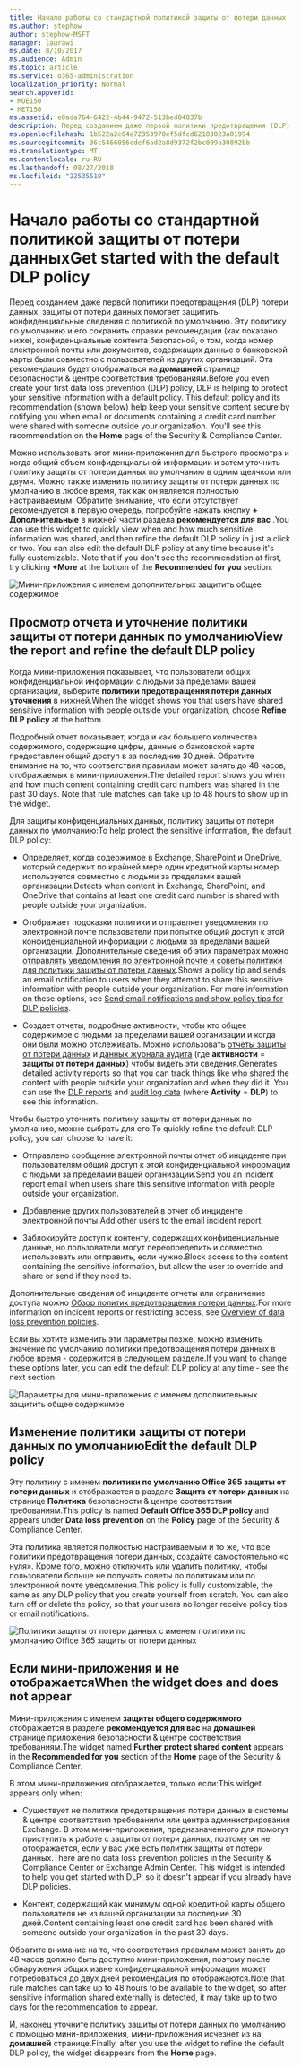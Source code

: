 ```yaml
---
title: Начало работы со стандартной политикой защиты от потери данных
ms.author: stephow
author: stephow-MSFT
manager: laurawi
ms.date: 8/10/2017
ms.audience: Admin
ms.topic: article
ms.service: o365-administration
localization_priority: Normal
search.appverid:
- MOE150
- MET150
ms.assetid: e0ada764-6422-4b44-9472-513bed04837b
description: Перед созданием даже первой политики предотвращения (DLP) потери данных, защиты от потери данных помогает защитить конфиденциальные сведения с политикой по умолчанию. Эту политику по умолчанию и его сохранить справки рекомендации (как показано ниже), конфиденциальные контента безопасной, о том, когда номер электронной почты или документов, содержащих данные о банковской карты были совместно с пользователей из других организаций.
ms.openlocfilehash: 1b522a2c04e72353970ef5dfcd62183023a01994
ms.sourcegitcommit: 36c5466056cdef6ad2a8d9372f2bc009a30892bb
ms.translationtype: MT
ms.contentlocale: ru-RU
ms.lasthandoff: 08/27/2018
ms.locfileid: "22535510"
---
```

# <a name="get-started-with-the-default-dlp-policy"></a><span data-ttu-id="152cf-104">Начало работы со стандартной политикой защиты от потери данных</span><span class="sxs-lookup"><span data-stu-id="152cf-104">Get started with the default DLP policy</span></span>

<span data-ttu-id="152cf-p102">Перед созданием даже первой политики предотвращения (DLP) потери данных, защиты от потери данных помогает защитить конфиденциальные сведения с политикой по умолчанию. Эту политику по умолчанию и его сохранить справки рекомендации (как показано ниже), конфиденциальные контента безопасной, о том, когда номер электронной почты или документов, содержащих данные о банковской карты были совместно с пользователей из других организаций. Эта рекомендация будет отображаться на **домашней** странице безопасности &amp; центре соответствия требованиям.</span><span class="sxs-lookup"><span data-stu-id="152cf-p102">Before you even create your first data loss prevention (DLP) policy, DLP is helping to protect your sensitive information with a default policy. This default policy and its recommendation (shown below) help keep your sensitive content secure by notifying you when email or documents containing a credit card number were shared with someone outside your organization. You'll see this recommendation on the **Home** page of the Security &amp; Compliance Center.</span></span> 
  
<span data-ttu-id="152cf-p103">Можно использовать этот мини-приложения для быстрого просмотра и когда общий объем конфиденциальной информации и затем уточнить политику защиты от потери данных по умолчанию в одним щелчком или двумя. Можно также изменить политику защиты от потери данных по умолчанию в любое время, так как он является полностью настраиваемым. Обратите внимание, что если отсутствует рекомендуется в первую очередь, попробуйте нажать кнопку **+ Дополнительные** в нижней части раздела **рекомендуется для вас** .</span><span class="sxs-lookup"><span data-stu-id="152cf-p103">You can use this widget to quickly view when and how much sensitive information was shared, and then refine the default DLP policy in just a click or two. You can also edit the default DLP policy at any time because it's fully customizable. Note that if you don't see the recommendation at first, try clicking **+More** at the bottom of the **Recommended for you** section.</span></span> 
  
![Мини-приложения с именем дополнительных защитить общее содержимое](media/2bae6dbc-cc92-4f35-b54c-c36e60226b5b.png)
  
## <a name="view-the-report-and-refine-the-default-dlp-policy"></a><span data-ttu-id="152cf-112">Просмотр отчета и уточнение политики защиты от потери данных по умолчанию</span><span class="sxs-lookup"><span data-stu-id="152cf-112">View the report and refine the default DLP policy</span></span>

<span data-ttu-id="152cf-113">Когда мини-приложения показывает, что пользователи общих конфиденциальной информации с людьми за пределами вашей организации, выберите **политики предотвращения потери данных уточнения** в нижней.</span><span class="sxs-lookup"><span data-stu-id="152cf-113">When the widget shows you that users have shared sensitive information with people outside your organization, choose **Refine DLP policy** at the bottom.</span></span> 
  
<span data-ttu-id="152cf-p104">Подробный отчет показывает, когда и как большего количества содержимого, содержащие цифры, данные о банковской карте предоставлен общий доступ в за последние 30 дней. Обратите внимание на то, что соответствия правилам может занять до 48 часов, отображаемых в мини-приложения.</span><span class="sxs-lookup"><span data-stu-id="152cf-p104">The detailed report shows you when and how much content containing credit card numbers was shared in the past 30 days. Note that rule matches can take up to 48 hours to show up in the widget.</span></span>
  
<span data-ttu-id="152cf-116">Для защиты конфиденциальных данных, политику защиты от потери данных по умолчанию:</span><span class="sxs-lookup"><span data-stu-id="152cf-116">To help protect the sensitive information, the default DLP policy:</span></span>
  
- <span data-ttu-id="152cf-117">Определяет, когда содержимое в Exchange, SharePoint и OneDrive, который содержит по крайней мере один кредитной карты номер используется совместно с людьми за пределами вашей организации.</span><span class="sxs-lookup"><span data-stu-id="152cf-117">Detects when content in Exchange, SharePoint, and OneDrive that contains at least one credit card number is shared with people outside your organization.</span></span>
    
- <span data-ttu-id="152cf-p105">Отображает подсказки политики и отправляет уведомления по электронной почте пользователи при попытке общий доступ к этой конфиденциальной информации с людьми за пределами вашей организации. Дополнительные сведения об этих параметрах можно [отправлять уведомления по электронной почте и советы политики для политики защиты от потери данных](use-notifications-and-policy-tips.md).</span><span class="sxs-lookup"><span data-stu-id="152cf-p105">Shows a policy tip and sends an email notification to users when they attempt to share this sensitive information with people outside your organization. For more information on these options, see [Send email notifications and show policy tips for DLP policies](use-notifications-and-policy-tips.md).</span></span>
    
- <span data-ttu-id="152cf-p106">Создает отчеты, подробные активности, чтобы кто общее содержимое с людьми за пределами вашей организации и когда они были можно отслеживать. Можно использовать [отчеты защиты от потери данных](view-the-dlp-reports.md) и [данных журнала аудита](search-the-audit-log-in-security-and-compliance.md) (где **активности** = **защиты от потери данных**) чтобы видеть эти сведения.</span><span class="sxs-lookup"><span data-stu-id="152cf-p106">Generates detailed activity reports so that you can track things like who shared the content with people outside your organization and when they did it. You can use the [DLP reports](view-the-dlp-reports.md) and [audit log data](search-the-audit-log-in-security-and-compliance.md) (where **Activity** = **DLP**) to see this information.</span></span>
    
<span data-ttu-id="152cf-122">Чтобы быстро уточнить политику защиты от потери данных по умолчанию, можно выбрать для его:</span><span class="sxs-lookup"><span data-stu-id="152cf-122">To quickly refine the default DLP policy, you can choose to have it:</span></span>
  
- <span data-ttu-id="152cf-123">Отправлено сообщение электронной почты отчет об инциденте при пользователям общий доступ к этой конфиденциальной информации с людьми за пределами вашей организации.</span><span class="sxs-lookup"><span data-stu-id="152cf-123">Send you an incident report email when users share this sensitive information with people outside your organization.</span></span>
    
- <span data-ttu-id="152cf-124">Добавление других пользователей в отчет об инциденте электронной почты.</span><span class="sxs-lookup"><span data-stu-id="152cf-124">Add other users to the email incident report.</span></span>
    
- <span data-ttu-id="152cf-125">Заблокируйте доступ к контенту, содержащих конфиденциальные данные, но пользователи могут переопределить и совместно использовать или отправить, если нужно.</span><span class="sxs-lookup"><span data-stu-id="152cf-125">Block access to the content containing the sensitive information, but allow the user to override and share or send if they need to.</span></span>
    
<span data-ttu-id="152cf-126">Дополнительные сведения об инциденте отчеты или ограничение доступа можно [Обзор политик предотвращения потери данных](data-loss-prevention-policies.md).</span><span class="sxs-lookup"><span data-stu-id="152cf-126">For more information on incident reports or restricting access, see [Overview of data loss prevention policies](data-loss-prevention-policies.md).</span></span>
  
<span data-ttu-id="152cf-127">Если вы хотите изменить эти параметры позже, можно изменить значение по умолчанию политики предотвращения потери данных в любое время - содержится в следующем разделе.</span><span class="sxs-lookup"><span data-stu-id="152cf-127">If you want to change these options later, you can edit the default DLP policy at any time - see the next section.</span></span>
  
![Параметры для мини-приложения с именем дополнительных защитить общее содержимое](media/dad30a84-2715-4c0a-a5c5-44d85492363e.png)
  
## <a name="edit-the-default-dlp-policy"></a><span data-ttu-id="152cf-129">Изменение политики защиты от потери данных по умолчанию</span><span class="sxs-lookup"><span data-stu-id="152cf-129">Edit the default DLP policy</span></span>

<span data-ttu-id="152cf-130">Эту политику с именем **политики по умолчанию Office 365 защиты от потери данных** и отображается в разделе **Защита от потери данных** на странице **Политика** безопасности &amp; центре соответствия требованиям.</span><span class="sxs-lookup"><span data-stu-id="152cf-130">This policy is named **Default Office 365 DLP policy** and appears under **Data loss prevention** on the **Policy** page of the Security &amp; Compliance Center.</span></span> 
  
<span data-ttu-id="152cf-p107">Эта политика является полностью настраиваемым и то же, что все политики предотвращения потери данных, создайте самостоятельно «с нуля». Кроме того, можно отключить или удалить политику, чтобы пользователи больше не получать советы по политикам или по электронной почте уведомления.</span><span class="sxs-lookup"><span data-stu-id="152cf-p107">This policy is fully customizable, the same as any DLP policy that you create yourself from scratch. You can also turn off or delete the policy, so that your users no longer receive policy tips or email notifications.</span></span>
  
![Политики защиты от потери данных с именем политики по умолчанию Office 365 защиты от потери данных](media/260731e8-4d57-4c98-abec-07b052ec48d5.png)
  
## <a name="when-the-widget-does-and-does-not-appear"></a><span data-ttu-id="152cf-134">Если мини-приложения и не отображается</span><span class="sxs-lookup"><span data-stu-id="152cf-134">When the widget does and does not appear</span></span>

<span data-ttu-id="152cf-135">Мини-приложения с именем **защиты общего содержимого** отображается в разделе **рекомендуется для вас** на **домашней** странице приложения безопасности &amp; центре соответствия требованиям.</span><span class="sxs-lookup"><span data-stu-id="152cf-135">The widget named **Further protect shared content** appears in the **Recommended for you** section of the **Home** page of the Security &amp; Compliance Center.</span></span> 
  
<span data-ttu-id="152cf-136">В этом мини-приложения отображается, только если:</span><span class="sxs-lookup"><span data-stu-id="152cf-136">This widget appears only when:</span></span>
  
- <span data-ttu-id="152cf-p108">Существует не политики предотвращения потери данных в системы &amp; центре соответствия требованиям или центра администрирования Exchange. В этом мини-приложения, предназначенного для помогут приступить к работе с защиты от потери данных, поэтому он не отображается, если у вас уже есть политик защиты от потери данных.</span><span class="sxs-lookup"><span data-stu-id="152cf-p108">There are no data loss prevention policies in the Security &amp; Compliance Center or Exchange Admin Center. This widget is intended to help you get started with DLP, so it doesn't appear if you already have DLP policies.</span></span>
    
- <span data-ttu-id="152cf-139">Контент, содержащий как минимум одной кредитной карты общего пользователя не из вашей организации за последние 30 дней.</span><span class="sxs-lookup"><span data-stu-id="152cf-139">Content containing least one credit card has been shared with someone outside your organization in the past 30 days.</span></span>
    
<span data-ttu-id="152cf-140">Обратите внимание на то, что соответствия правилам может занять до 48 часов должно быть доступно мини-приложения, поэтому после обнаружения общих извне конфиденциальной информации может потребоваться до двух дней рекомендация по отображаются.</span><span class="sxs-lookup"><span data-stu-id="152cf-140">Note that rule matches can take up to 48 hours to be available to the widget, so after sensitive information shared externally is detected, it may take up to two days for the recommendation to appear.</span></span>
  
<span data-ttu-id="152cf-141">И, наконец уточните политику защиты от потери данных по умолчанию с помощью мини-приложения, мини-приложения исчезнет из на **домашней** странице.</span><span class="sxs-lookup"><span data-stu-id="152cf-141">Finally, after you use the widget to refine the default DLP policy, the widget disappears from the **Home** page.</span></span> 
  

